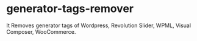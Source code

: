 # generator-tags-remover
It Removes generator tags of Wordpress, Revolution Slider, WPML, Visual Composer, WooCommerce.

